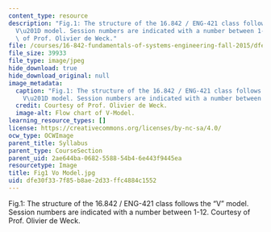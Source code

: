 ```yaml
---
content_type: resource
description: "Fig.1: The structure of the 16.842 / ENG-421 class follows the \u201C\
  V\u201D model. Session numbers are indicated with a number between 1-12. Courtesy\
  \ of Prof. Olivier de Weck."
file: /courses/16-842-fundamentals-of-systems-engineering-fall-2015/dfe30f337f85b8ae2d33ffc4884c1552_16-842f15-figure-1.jpg
file_size: 39933
file_type: image/jpeg
hide_download: true
hide_download_original: null
image_metadata:
  caption: "Fig.1: The structure of the 16.842 / ENG-421 class follows the \u201C\
    V\u201D model. Session numbers are indicated with a number between 1-12."
  credit: Courtesy of Prof. Olivier de Weck.
  image-alt: Flow chart of V-Model.
learning_resource_types: []
license: https://creativecommons.org/licenses/by-nc-sa/4.0/
ocw_type: OCWImage
parent_title: Syllabus
parent_type: CourseSection
parent_uid: 2ae644ba-0682-5588-54b4-6e443f9445ea
resourcetype: Image
title: Fig1 Vo Model.jpg
uid: dfe30f33-7f85-b8ae-2d33-ffc4884c1552
---
```

Fig.1: The structure of the 16.842 / ENG-421 class follows the “V” model. Session numbers are indicated with a number between 1-12. Courtesy of Prof. Olivier de Weck.